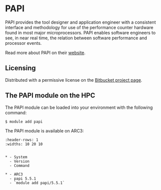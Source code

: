 # PAPI

PAPI provides the tool designer and application engineer with a consistent interface and methodology for use of the performance counter hardware found in most major microprocessors. PAPI enables software engineers to see, in near real time, the relation between software performance and processor events.



Read more about PAPI on their [website](http://icl.cs.utk.edu/papi/).





## Licensing 

Distributed with a permissive license on the [Bitbucket project page](https://bitbucket.org/icl/papi/wiki/Home).



## The PAPI module on the HPC

The PAPI module can be loaded into your environment with the following command:

```bash
$ module add papi
```

The PAPI module is available on ARC3:

```{list-table}
:header-rows: 1
:widths: 10 20 10


* - System
  - Version
  - Command

* - ARC3
  - papi 5.5.1
  - `module add papi/5.5.1`

```